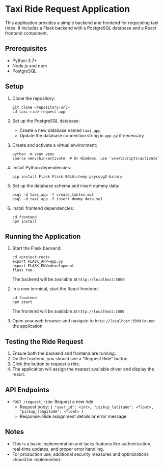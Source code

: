 # Taxi Ride Request Application

This application provides a simple backend and frontend for requesting taxi rides. It includes a Flask backend with a PostgreSQL database and a React frontend component.

## Prerequisites

- Python 3.7+
- Node.js and npm
- PostgreSQL

## Setup

1. Clone the repository:
   ```
   git clone <repository-url>
   cd taxi-ride-request-app
   ```

2. Set up the PostgreSQL database:
   - Create a new database named `taxi_app`
   - Update the database connection string in `app.py` if necessary

3. Create and activate a virtual environment:
   ```
   python -m venv venv
   source venv/bin/activate  # On Windows, use `venv\Scripts\activate`
   ```

4. Install Python dependencies:
   ```
   pip install Flask Flask-SQLAlchemy psycopg2-binary
   ```

5. Set up the database schema and insert dummy data:
   ```
   psql -d taxi_app -f create_tables.sql
   psql -d taxi_app -f insert_dummy_data.sql
   ```

6. Install frontend dependencies:
   ```
   cd frontend
   npm install
   ```

## Running the Application

1. Start the Flask backend:
   ```
   cd <project-root>
   export FLASK_APP=app.py
   export FLASK_ENV=development
   flask run
   ```
   The backend will be available at `http://localhost:5000`

2. In a new terminal, start the React frontend:
   ```
   cd frontend
   npm start
   ```
   The frontend will be available at `http://localhost:3000`

3. Open your web browser and navigate to `http://localhost:3000` to use the application.

## Testing the Ride Request

1. Ensure both the backend and frontend are running.
2. On the frontend, you should see a "Request Ride" button.
3. Click the button to request a ride.
4. The application will assign the nearest available driver and display the result.

## API Endpoints

- `POST /request_ride`: Request a new ride
  - Request body: `{ "user_id": <int>, "pickup_latitude": <float>, "pickup_longitude": <float> }`
  - Response: Ride assignment details or error message

## Notes

- This is a basic implementation and lacks features like authentication, real-time updates, and proper error handling.
- For production use, additional security measures and optimizations should be implemented.

